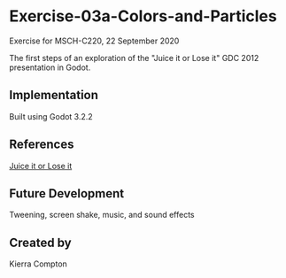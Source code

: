 # Exercise-03a-Colors-and-Particles
Exercise for MSCH-C220, 22 September 2020

The first steps of an exploration of the "Juice it or Lose it" GDC 2012 presentation in Godot.

## Implementation
Built using Godot 3.2.2

## References
[Juice it or Lose it](https://www.youtube.com/watch?v=Fy0aCDmgnxg)

## Future Development
Tweening, screen shake, music, and sound effects

## Created by 
Kierra Compton

```
